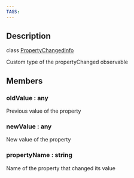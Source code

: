 ```yaml
---
TAGS:
---
```

## Description

class [PropertyChangedInfo](/classes/2.4/PropertyChangedInfo)

Custom type of the propertyChanged observable

## Members

### oldValue : any

Previous value of the property

### newValue : any

New value of the property

### propertyName : string

Name of the property that changed its value

